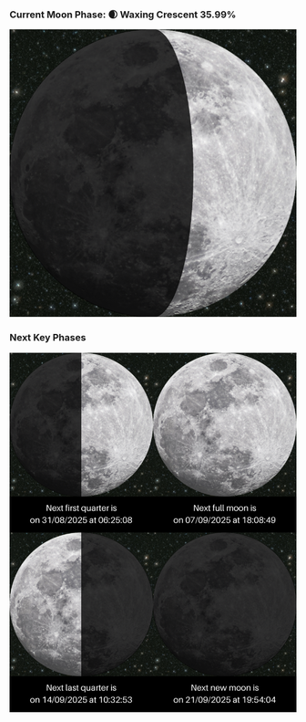### Current Moon Phase: 🌒 Waxing Crescent 35.99%
![Moon Phase](moonphase.png)
### Next Key Phases
![Gallery](gallery.png)